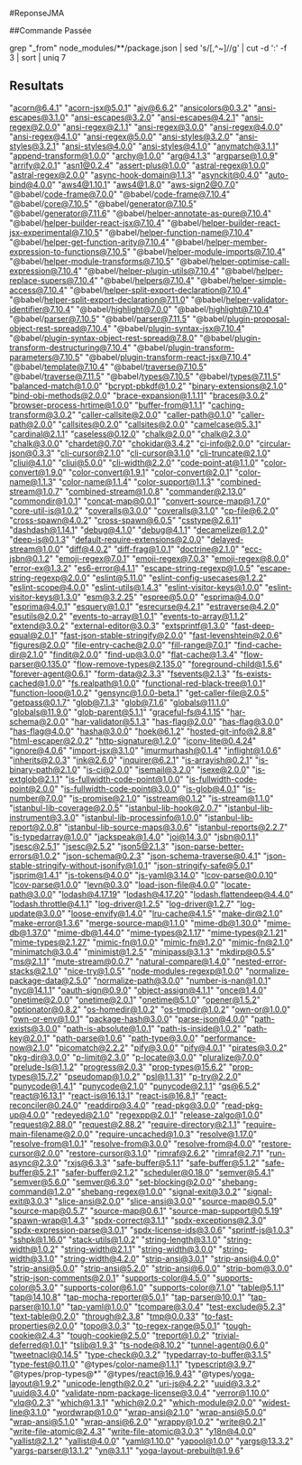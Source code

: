 #ReponseJMA

##Commande Passée 

 grep "_from" node_modules/**/package.json | sed 's/[,^~]//g' | cut -d ':' -f 3 | sort | uniq 7
 
## Resultats 
 "acorn@6.4.1"
 "acorn-jsx@5.0.1"
 "ajv@6.6.2"
 "ansicolors@0.3.2"
 "ansi-escapes@3.1.0"
 "ansi-escapes@3.2.0"
 "ansi-escapes@4.2.1"
 "ansi-regex@2.0.0"
 "ansi-regex@2.1.1"
 "ansi-regex@3.0.0"
 "ansi-regex@4.0.0"
 "ansi-regex@4.1.0"
 "ansi-regex@5.0.0"
 "ansi-styles@3.2.0"
 "ansi-styles@3.2.1"
 "ansi-styles@4.0.0"
 "ansi-styles@4.1.0"
 "anymatch@3.1.1"
 "append-transform@1.0.0"
 "archy@1.0.0"
 "arg@4.1.3"
 "argparse@1.0.9"
 "arrify@2.0.1"
 "asn1@0.2.4"
 "assert-plus@1.0.0"
 "astral-regex@1.0.0"
 "astral-regex@2.0.0"
 "async-hook-domain@1.1.3"
 "asynckit@0.4.0"
 "auto-bind@4.0.0"
 "aws4@1.10.1"
 "aws4@1.8.0"
 "aws-sign2@0.7.0"
 "@babel/code-frame@7.0.0"
 "@babel/code-frame@7.10.4"
 "@babel/core@7.10.5"
 "@babel/generator@7.10.5"
 "@babel/generator@7.11.6"
 "@babel/helper-annotate-as-pure@7.10.4"
 "@babel/helper-builder-react-jsx@7.10.4"
 "@babel/helper-builder-react-jsx-experimental@7.10.5"
 "@babel/helper-function-name@7.10.4"
 "@babel/helper-get-function-arity@7.10.4"
 "@babel/helper-member-expression-to-functions@7.10.5"
 "@babel/helper-module-imports@7.10.4"
 "@babel/helper-module-transforms@7.10.5"
 "@babel/helper-optimise-call-expression@7.10.4"
 "@babel/helper-plugin-utils@7.10.4"
 "@babel/helper-replace-supers@7.10.4"
 "@babel/helpers@7.10.4"
 "@babel/helper-simple-access@7.10.4"
 "@babel/helper-split-export-declaration@7.10.4"
 "@babel/helper-split-export-declaration@7.11.0"
 "@babel/helper-validator-identifier@7.10.4"
 "@babel/highlight@7.0.0"
 "@babel/highlight@7.10.4"
 "@babel/parser@7.10.5"
 "@babel/parser@7.11.5"
 "@babel/plugin-proposal-object-rest-spread@7.10.4"
 "@babel/plugin-syntax-jsx@7.10.4"
 "@babel/plugin-syntax-object-rest-spread@7.8.0"
 "@babel/plugin-transform-destructuring@7.10.4"
 "@babel/plugin-transform-parameters@7.10.5"
 "@babel/plugin-transform-react-jsx@7.10.4"
 "@babel/template@7.10.4"
 "@babel/traverse@7.10.5"
 "@babel/traverse@7.11.5"
 "@babel/types@7.10.5"
 "@babel/types@7.11.5"
 "balanced-match@1.0.0"
 "bcrypt-pbkdf@1.0.2"
 "binary-extensions@2.1.0"
 "bind-obj-methods@2.0.0"
 "brace-expansion@1.1.11"
 "braces@3.0.2"
 "browser-process-hrtime@1.0.0"
 "buffer-from@1.1.1"
 "caching-transform@3.0.2"
 "caller-callsite@2.0.0"
 "caller-path@0.1.0"
 "caller-path@2.0.0"
 "callsites@0.2.0"
 "callsites@2.0.0"
 "camelcase@5.3.1"
 "cardinal@2.1.1"
 "caseless@0.12.0"
 "chalk@2.0.0"
 "chalk@2.3.0"
 "chalk@3.0.0"
 "chardet@0.7.0"
 "chokidar@3.4.2"
 "ci-info@2.0.0"
 "circular-json@0.3.3"
 "cli-cursor@2.1.0"
 "cli-cursor@3.1.0"
 "cli-truncate@2.1.0"
 "cliui@4.1.0"
 "cliui@5.0.0"
 "cli-width@2.2.0"
 "code-point-at@1.1.0"
 "color-convert@1.9.0"
 "color-convert@1.9.1"
 "color-convert@2.0.1"
 "color-name@1.1.3"
 "color-name@1.1.4"
 "color-support@1.1.3"
 "combined-stream@1.0.7"
 "combined-stream@1.0.8"
 "commander@2.13.0"
 "commondir@1.0.1"
 "concat-map@0.0.1"
 "convert-source-map@1.7.0"
 "core-util-is@1.0.2"
 "coveralls@3.0.0"
 "coveralls@3.1.0"
 "cp-file@6.2.0"
 "cross-spawn@4.0.2"
 "cross-spawn@6.0.5"
 "csstype@2.6.11"
 "dashdash@1.14.1"
 "debug@4.1.0"
 "debug@4.1.1"
 "decamelize@1.2.0"
 "deep-is@0.1.3"
 "default-require-extensions@2.0.0"
 "delayed-stream@1.0.0"
 "diff@4.0.2"
 "diff-frag@1.0.1"
 "doctrine@2.1.0"
 "ecc-jsbn@0.1.2"
 "emoji-regex@7.0.1"
 "emoji-regex@7.0.3"
 "emoji-regex@8.0.0"
 "error-ex@1.3.2"
 "es6-error@4.1.1"
 "escape-string-regexp@1.0.5"
 "escape-string-regexp@2.0.0"
 "eslint@5.11.0"
 "eslint-config-usecases@1.2.2"
 "eslint-scope@4.0.0"
 "eslint-utils@1.4.3"
 "eslint-visitor-keys@1.0.0"
 "eslint-visitor-keys@1.3.0"
 "esm@3.2.25"
 "espree@5.0.0"
 "esprima@4.0.0"
 "esprima@4.0.1"
 "esquery@1.0.1"
 "esrecurse@4.2.1"
 "estraverse@4.2.0"
 "esutils@2.0.2"
 "events-to-array@1.0.1"
 "events-to-array@1.1.2"
 "extend@3.0.2"
 "external-editor@3.0.3"
 "extsprintf@1.3.0"
 "fast-deep-equal@2.0.1"
 "fast-json-stable-stringify@2.0.0"
 "fast-levenshtein@2.0.6"
 "figures@2.0.0"
 "file-entry-cache@2.0.0"
 "fill-range@7.0.1"
 "find-cache-dir@2.1.0"
 "findit@2.0.0"
 "find-up@3.0.0"
 "flat-cache@1.3.4"
 "flow-parser@0.135.0"
 "flow-remove-types@2.135.0"
 "foreground-child@1.5.6"
 "forever-agent@0.6.1"
 "form-data@2.3.3"
 "fsevents@2.1.3"
 "fs-exists-cached@1.0.0"
 "fs.realpath@1.0.0"
 "functional-red-black-tree@1.0.1"
 "function-loop@1.0.2"
 "gensync@1.0.0-beta.1"
 "get-caller-file@2.0.5"
 "getpass@0.1.7"
 "glob@7.1.3"
 "glob@7.1.6"
 "globals@11.1.0"
 "globals@11.9.0"
 "glob-parent@5.1.1"
 "graceful-fs@4.1.15"
 "har-schema@2.0.0"
 "har-validator@5.1.3"
 "has-flag@2.0.0"
 "has-flag@3.0.0"
 "has-flag@4.0.0"
 "hasha@3.0.0"
 "hoek@6.1.2"
 "hosted-git-info@2.8.8"
 "html-escaper@2.0.2"
 "http-signature@1.2.0"
 "iconv-lite@0.4.24"
 "ignore@4.0.6"
 "import-jsx@3.1.0"
 "imurmurhash@0.1.4"
 "inflight@1.0.6"
 "inherits@2.0.3"
 "ink@2.6.0"
 "inquirer@6.2.1"
 "is-arrayish@0.2.1"
 "is-binary-path@2.1.0"
 "is-ci@2.0.0"
 "isemail@3.2.0"
 "isexe@2.0.0"
 "is-extglob@2.1.1"
 "is-fullwidth-code-point@1.0.0"
 "is-fullwidth-code-point@2.0.0"
 "is-fullwidth-code-point@3.0.0"
 "is-glob@4.0.1"
 "is-number@7.0.0"
 "is-promise@2.1.0"
 "isstream@0.1.2"
 "is-stream@1.1.0"
 "istanbul-lib-coverage@2.0.5"
 "istanbul-lib-hook@2.0.7"
 "istanbul-lib-instrument@3.3.0"
 "istanbul-lib-processinfo@1.0.0"
 "istanbul-lib-report@2.0.8"
 "istanbul-lib-source-maps@3.0.6"
 "istanbul-reports@2.2.7"
 "is-typedarray@1.0.0"
 "jackspeak@1.4.0"
 "joi@14.3.0"
 "jsbn@0.1.1"
 "jsesc@2.5.1"
 "jsesc@2.5.2"
 "json5@2.1.3"
 "json-parse-better-errors@1.0.2"
 "json-schema@0.2.3"
 "json-schema-traverse@0.4.1"
 "json-stable-stringify-without-jsonify@1.0.1"
 "json-stringify-safe@5.0.1"
 "jsprim@1.4.1"
 "js-tokens@4.0.0"
 "js-yaml@3.14.0"
 "lcov-parse@0.0.10"
 "lcov-parse@1.0.0"
 "levn@0.3.0"
 "load-json-file@4.0.0"
 "locate-path@3.0.0"
 "lodash@4.17.19"
 "lodash@4.17.20"
 "lodash.flattendeep@4.4.0"
 "lodash.throttle@4.1.1"
 "log-driver@1.2.5"
 "log-driver@1.2.7"
 "log-update@3.0.0"
 "loose-envify@1.4.0"
 "lru-cache@4.1.5"
 "make-dir@2.1.0"
 "make-error@1.3.6"
 "merge-source-map@1.1.0"
 "mime-db@1.30.0"
 "mime-db@1.37.0"
 "mime-db@1.44.0"
 "mime-types@2.1.17"
 "mime-types@2.1.21"
 "mime-types@2.1.27"
 "mimic-fn@1.0.0"
 "mimic-fn@1.2.0"
 "mimic-fn@2.1.0"
 "minimatch@3.0.4"
 "minimist@1.2.5"
 "minipass@3.1.3"
 "mkdirp@0.5.5"
 "ms@2.1.1"
 "mute-stream@0.0.7"
 "natural-compare@1.4.0"
 "nested-error-stacks@2.1.0"
 "nice-try@1.0.5"
 "node-modules-regexp@1.0.0"
 "normalize-package-data@2.5.0"
 "normalize-path@3.0.0"
 "number-is-nan@1.0.1"
 "nyc@14.1.1"
 "oauth-sign@0.9.0"
 "object-assign@4.1.1"
 "once@1.4.0"
 "onetime@2.0.0"
 "onetime@2.0.1"
 "onetime@5.1.0"
 "opener@1.5.2"
 "optionator@0.8.2"
 "os-homedir@1.0.2"
 "os-tmpdir@1.0.2"
 "own-or@1.0.0"
 "own-or-env@1.0.1"
 "package-hash@3.0.0"
 "parse-json@4.0.0"
 "path-exists@3.0.0"
 "path-is-absolute@1.0.1"
 "path-is-inside@1.0.2"
 "path-key@2.0.1"
 "path-parse@1.0.6"
 "path-type@3.0.0"
 "performance-now@2.1.0"
 "picomatch@2.2.2"
 "pify@3.0.0"
 "pify@4.0.1"
 "pirates@3.0.2"
 "pkg-dir@3.0.0"
 "p-limit@2.3.0"
 "p-locate@3.0.0"
 "pluralize@7.0.0"
 "prelude-ls@1.1.2"
 "progress@2.0.3"
 "prop-types@15.6.2"
 "prop-types@15.7.2"
 "pseudomap@1.0.2"
 "psl@1.1.31"
 "p-try@2.2.0"
 "punycode@1.4.1"
 "punycode@2.1.0"
 "punycode@2.1.1"
 "qs@6.5.2"
 "react@16.13.1"
 "react-is@16.13.1"
 "react-is@16.8.1"
 "react-reconciler@0.24.0"
 "readdirp@3.4.0"
 "read-pkg@3.0.0"
 "read-pkg-up@4.0.0"
 "redeyed@2.1.0"
 "regexpp@2.0.1"
 "release-zalgo@1.0.0"
 "request@2.88.0"
 "request@2.88.2"
 "require-directory@2.1.1"
 "require-main-filename@2.0.0"
 "require-uncached@1.0.3"
 "resolve@1.17.0"
 "resolve-from@1.0.1"
 "resolve-from@3.0.0"
 "resolve-from@4.0.0"
 "restore-cursor@2.0.0"
 "restore-cursor@3.1.0"
 "rimraf@2.6.2"
 "rimraf@2.7.1"
 "run-async@2.3.0"
 "rxjs@6.3.3"
 "safe-buffer@5.1.1"
 "safe-buffer@5.1.2"
 "safe-buffer@5.2.1"
 "safer-buffer@2.1.2"
 "scheduler@0.18.0"
 "semver@5.4.1"
 "semver@5.6.0"
 "semver@6.3.0"
 "set-blocking@2.0.0"
 "shebang-command@1.2.0"
 "shebang-regex@1.0.0"
 "signal-exit@3.0.2"
 "signal-exit@3.0.3"
 "slice-ansi@2.0.0"
 "slice-ansi@3.0.0"
 "source-map@0.5.0"
 "source-map@0.5.7"
 "source-map@0.6.1"
 "source-map-support@0.5.19"
 "spawn-wrap@1.4.3"
 "spdx-correct@3.1.1"
 "spdx-exceptions@2.3.0"
 "spdx-expression-parse@3.0.1"
 "spdx-license-ids@3.0.6"
 "sprintf-js@1.0.3"
 "sshpk@1.16.0"
 "stack-utils@1.0.2"
 "string-length@3.1.0"
 "string-width@1.0.2"
 "string-width@2.1.1"
 "string-width@3.0.0"
 "string-width@3.1.0"
 "string-width@4.2.0"
 "strip-ansi@3.0.1"
 "strip-ansi@4.0.0"
 "strip-ansi@5.0.0"
 "strip-ansi@5.2.0"
 "strip-ansi@6.0.0"
 "strip-bom@3.0.0"
 "strip-json-comments@2.0.1"
 "supports-color@4.5.0"
 "supports-color@5.3.0"
 "supports-color@6.1.0"
 "supports-color@7.1.0"
 "table@5.1.1"
 "tap@14.10.8"
 "tap-mocha-reporter@5.0.1"
 "tap-parser@10.0.1"
 "tap-parser@10.1.0"
 "tap-yaml@1.0.0"
 "tcompare@3.0.4"
 "test-exclude@5.2.3"
 "text-table@0.2.0"
 "through@2.3.8"
 "tmp@0.0.33"
 "to-fast-properties@2.0.0"
 "topo@3.0.3"
 "to-regex-range@5.0.1"
 "tough-cookie@2.4.3"
 "tough-cookie@2.5.0"
 "treport@1.0.2"
 "trivial-deferred@1.0.1"
 "tslib@1.9.3"
 "ts-node@8.10.2"
 "tunnel-agent@0.6.0"
 "tweetnacl@0.14.5"
 "type-check@0.3.2"
 "typedarray-to-buffer@3.1.5"
 "type-fest@0.11.0"
 "@types/color-name@1.1.1"
 "typescript@3.9.7"
 "@types/prop-types@*"
 "@types/react@16.9.43"
 "@types/yoga-layout@1.9.2"
 "unicode-length@2.0.2"
 "uri-js@4.2.2"
 "uuid@3.3.2"
 "uuid@3.4.0"
 "validate-npm-package-license@3.0.4"
 "verror@1.10.0"
 "vlq@0.2.3"
 "which@1.3.1"
 "which@2.0.2"
 "which-module@2.0.0"
 "widest-line@3.1.0"
 "wordwrap@1.0.0"
 "wrap-ansi@2.1.0"
 "wrap-ansi@5.0.0"
 "wrap-ansi@5.1.0"
 "wrap-ansi@6.2.0"
 "wrappy@1.0.2"
 "write@0.2.1"
 "write-file-atomic@2.4.3"
 "write-file-atomic@3.0.3"
 "y18n@4.0.0"
 "yallist@2.1.2"
 "yallist@4.0.0"
 "yaml@1.10.0"
 "yapool@1.0.0"
 "yargs@13.3.2"
 "yargs-parser@13.1.2"
 "yn@3.1.1"
 "yoga-layout-prebuilt@1.9.6"
